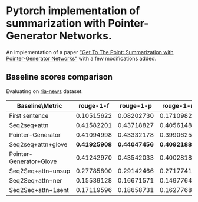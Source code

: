 # Pytorch implementation of summarization with Pointer-Generator Networks.

An implementation of a paper ["Get To The Point: Summarization with Pointer-Generator Networks"](https://arxiv.org/pdf/1704.04368.pdf) with a few modifications added.

## Baseline scores comparison	

Evaluating on [ria-news](https://github.com/RossiyaSegodnya/ria_news_dataset) dataset.

Baseline\Metric | rouge-1-f	| rouge-1-p	| rouge-1-r	| rouge-2-f	| rouge-2-p	| rouge-2-r	| rouge-l-f	| rouge-l-p	| rouge-l-r |
--------- | --------- | --------- | --------- |  --------- | --------- | --------- | --------- | --------- | --------- |
First sentence | 0.10515622 | 0.08202730 | 0.17109826 |  0.02310585 | 0.01773702 | 0.04013821 | 0.07781251 | 0.07387972 | 0.15335960 |
Seq2seq+attn | 0.41582201 | 0.43718827 | 0.40561483 | 0.24086001 |  0.25307833 | 0.23581065 | 0.38644251 | 0.41508011 | 0.38504612 |
Pointer-Generator | 0.41094998 | 0.43332178 | 0.39906258 | 0.24201008 | 0.25566738 | 0.23547465 | 0.38392726 | 0.41334106 | 0.38063485 |
Seq2seq+attn+glove | **0.41925908** | **0.44047456** | **0.40921883** | **0.24513830** | **0.25763531** | **0.23992956** | **0.39001231** | **0.41847043** | **0.38874970** |
Pointer-Generator+Glove | 0.41242970 | 0.43542033 | 0.40028182 | 0.24193624 | 0.25587737 | 0.23518939 | 0.38503439 | 0.41518183 | 0.38158816 |
Seq2Seq+attn+unsup | 0.27785800 | 0.29142466 | 0.27177418 | 0.13108816 | 0.13720493 | 0.12893772 | 0.25623700 | 0.27484959 | 0.25632151 |
Seq2Seq+attn+ner | 0.15539128 | 0.16671571 | 0.14977648 | 0.05272446 | 0.05646063 | 0.05105246 | 0.14240497 | 0.15737464 | 0.14127297 |
Seq2Seq+attn+1sent | 0.17119596 | 0.18658731 | 0.16277689 | 0.05889539 | 0.06410998 | 0.05628019 | 0.15706118 | 0.17683240 | 0.15422777 |
